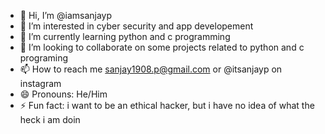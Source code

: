 - 👋 Hi, I’m @iamsanjayp
- 👀 I’m interested in cyber security and app developement
- 🌱 I’m currently learning python and c programming
- 💞️ I’m looking to collaborate on some projects related to python and c programing
- 📫 How to reach me sanjay1908.p@gmail.com or @itsanjayp on instagram
- 😄 Pronouns: He/Him
- ⚡ Fun fact: i want to be an ethical hacker, but i have no idea of what the heck i am doin
